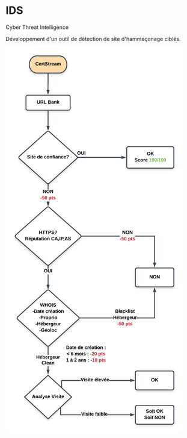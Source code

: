 # IDS

Cyber Threat Intelligence

Développement d'un outil de détection de site d'hammeçonage ciblés.

<img src="IDS.png"/>
